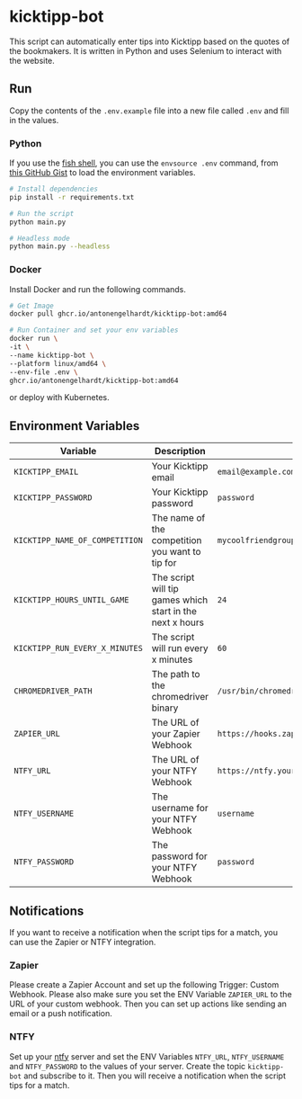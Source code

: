 # kicktipp-bot

This script can automatically enter tips into Kicktipp based on the quotes of the bookmakers. It is written in Python and uses Selenium to interact with the website.

## Run

Copy the contents of the `.env.example` file into a new file called `.env` and fill in the values.

### Python

If you use the [fish shell](https://fishshell.com/), you can use the `envsource .env` command, from [this GitHub Gist](https://gist.github.com/nikoheikkila/dd4357a178c8679411566ba2ca280fcc) to load the environment variables.

```bash
# Install dependencies
pip install -r requirements.txt

# Run the script
python main.py

# Headless mode
python main.py --headless
```

### Docker

Install Docker and run the following commands.

```bash
# Get Image
docker pull ghcr.io/antonengelhardt/kicktipp-bot:amd64

# Run Container and set your env variables
docker run \
-it \
--name kicktipp-bot \
--platform linux/amd64 \
--env-file .env \
ghcr.io/antonengelhardt/kicktipp-bot:amd64
```

or deploy with Kubernetes.

## Environment Variables

| Variable | Description | Example | Required |
| --- | --- | --- | --- |
| `KICKTIPP_EMAIL` | Your Kicktipp email | `email@example.com` | Yes |
| `KICKTIPP_PASSWORD` | Your Kicktipp password | `password` | Yes |
| `KICKTIPP_NAME_OF_COMPETITION` | The name of the competition you want to tip for | `mycoolfriendgroup` | Yes |
| `KICKTIPP_HOURS_UNTIL_GAME` | The script will tip games which start in the next x hours | `24` | No |
| `KICKTIPP_RUN_EVERY_X_MINUTES` | The script will run every x minutes | `60` | No |
| `CHROMEDRIVER_PATH` | The path to the chromedriver binary | `/usr/bin/chromedriver` | No |
| `ZAPIER_URL` | The URL of your Zapier Webhook | `https://hooks.zapier.com/hooks/catch/123456/abcdef/` | No |
| `NTFY_URL` | The URL of your NTFY Webhook | `https://ntfy.your-domain.com` | No |
| `NTFY_USERNAME` | The username for your NTFY Webhook | `username` | No |
| `NTFY_PASSWORD` | The password for your NTFY Webhook | `password` | No |

## Notifications

If you want to receive a notification when the script tips for a match, you can use the Zapier or NTFY integration.

### Zapier

Please create a Zapier Account and set up the following Trigger: Custom Webhook. Please also make sure you set the ENV Variable `ZAPIER_URL` to the URL of your custom webhook. Then you can set up actions like sending an email or a push notification.

### NTFY

Set up your [ntfy](https://github.com/binwiederhier/ntfy?tab=readme-ov-file) server and set the ENV Variables `NTFY_URL`, `NTFY_USERNAME` and `NTFY_PASSWORD` to the values of your server. Create the topic `kicktipp-bot` and subscribe to it. Then you will receive a notification when the script tips for a match.

